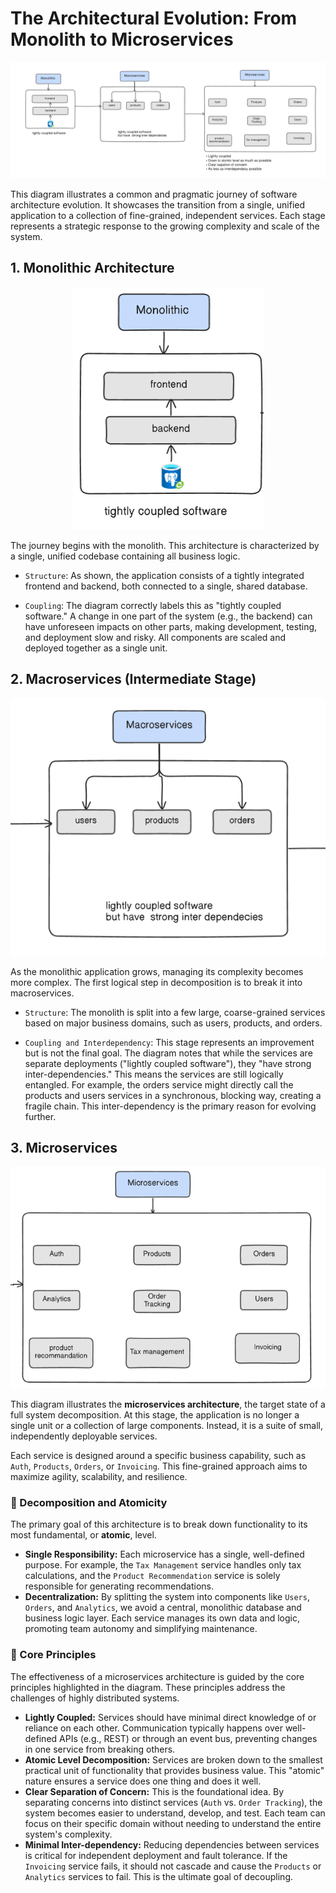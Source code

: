 # The Architectural Evolution: From Monolith to Microservices

![diagram](./images/transition/main.png)

This diagram illustrates a common and pragmatic journey of software architecture evolution. It showcases the transition from a single, unified application to a collection of fine-grained, independent services. Each stage represents a strategic response to the growing complexity and scale of the system.

## 1. Monolithic Architecture
<p align="center">
  <img src="./images/transition/mono.png" alt="diagram">
</p>

The journey begins with the monolith. This architecture is characterized by a single, unified codebase containing all business logic.

- `Structure`: As shown, the application consists of a tightly integrated frontend and backend, both connected to a single, shared database.

- `Coupling`: The diagram correctly labels this as "tightly coupled software." A change in one part of the system (e.g., the backend) can have unforeseen impacts on other parts, making development, testing, and deployment slow and risky. All components are scaled and deployed together as a single unit.

## 2. Macroservices (Intermediate Stage)

<p align="center">
  <img src="./images/transition/macro.png" alt="diagram">
</p>

As the monolithic application grows, managing its complexity becomes more complex. The first logical step in decomposition is to break it into macroservices.

- `Structure`: The monolith is split into a few large, coarse-grained services based on major business domains, such as users, products, and orders.

- `Coupling and Interdependency`: This stage represents an improvement but is not the final goal. The diagram notes that while the services are separate deployments ("lightly coupled software"), they "have strong inter-dependencies." This means the services are still logically entangled. For example, the orders service might directly call the products and users services in a synchronous, blocking way, creating a fragile chain. This inter-dependency is the primary reason for evolving further.

## 3. Microservices

<p align="center">
  <img src="./images/transition/micro.png" alt="diagram">
</p>

This diagram illustrates the **microservices architecture**, the target state of a full system decomposition. At this stage, the application is no longer a single unit or a collection of large components. Instead, it is a suite of small, independently deployable services.

Each service is designed around a specific business capability, such as `Auth`, `Products`, `Orders`, or `Invoicing`. This fine-grained approach aims to maximize agility, scalability, and resilience.

### 🧩 Decomposition and Atomicity

The primary goal of this architecture is to break down functionality to its most fundamental, or **atomic**, level.

* **Single Responsibility:** Each microservice has a single, well-defined purpose. For example, the `Tax Management` service handles only tax calculations, and the `Product Recommendation` service is solely responsible for generating recommendations.
* **Decentralization:** By splitting the system into components like `Users`, `Orders`, and `Analytics`, we avoid a central, monolithic database and business logic layer. Each service manages its own data and logic, promoting team autonomy and simplifying maintenance.

### 📝 Core Principles

The effectiveness of a microservices architecture is guided by the core principles highlighted in the diagram. These principles address the challenges of highly distributed systems.

* **Lightly Coupled:** Services should have minimal direct knowledge of or reliance on each other. Communication typically happens over well-defined APIs (e.g., REST) or through an event bus, preventing changes in one service from breaking others.
* **Atomic Level Decomposition:** Services are broken down to the smallest practical unit of functionality that provides business value. This "atomic" nature ensures a service does one thing and does it well.
* **Clear Separation of Concern:** This is the foundational idea. By separating concerns into distinct services (`Auth` vs. `Order Tracking`), the system becomes easier to understand, develop, and test. Each team can focus on their specific domain without needing to understand the entire system's complexity.
* **Minimal Inter-dependency:** Reducing dependencies between services is critical for independent deployment and fault tolerance. If the `Invoicing` service fails, it should not cascade and cause the `Products` or `Analytics` services to fail. This is the ultimate goal of decoupling.
